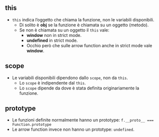 ## this
* `this` indica l’oggetto che chiama la funzione, non le variabili disponibili.
  * Di solito è __obj__ se la funzione è chiamata su un oggetto (metodo).
  * Se non è chiamata su un oggetto il `this` vale:
    * __window__ non in strict mode.
    * __undefined__ in strict mode.
    * Occhio però che sulle arrow function anche in strict mode vale __window__.

## scope
* Le variabili disponibili dipendono dallo `scope`, non da `this`. 
  * Lo `scope` è indipendente dal `this`.
  * Lo `scope` dipende da dove è stata definita originariamente la funzione.

## prototype
* Le funzioni definite normalmente hanno un prototype: `f.__proto__ === Function.prototype`
* Le arrow function invece non hanno un prototype: `undefined`.